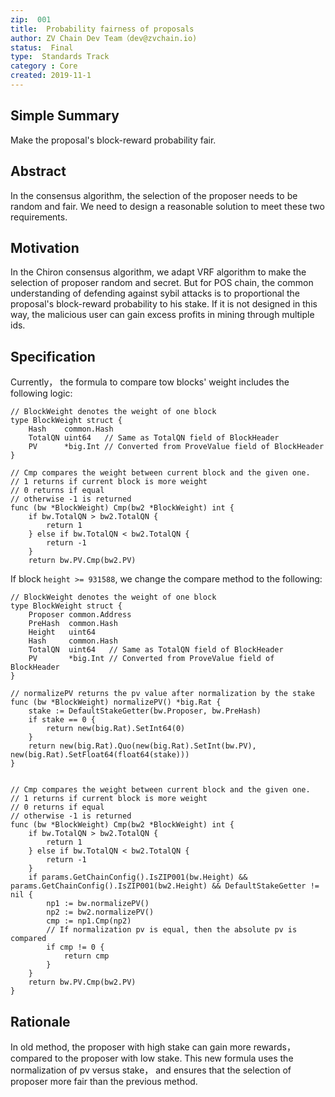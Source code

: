 ```yaml
---
zip:  001
title:  Probability fairness of proposals
author: ZV Chain Dev Team（dev@zvchain.io)
status:  Final 
type:  Standards Track
category : Core
created: 2019-11-1
---  
```


## Simple Summary 

Make the proposal's block-reward probability fair.

## Abstract 

In the consensus algorithm, the selection of the proposer needs to be random and fair. We need to design a reasonable solution to meet these two requirements.

## Motivation 

In the Chiron consensus algorithm,  we adapt VRF algorithm to make the selection of proposer random and secret. But for POS chain,  the common understanding of defending against sybil attacks is to proportional the proposal's block-reward probability to his stake. If it is not designed in this way, the malicious user can gain excess profits in mining through multiple ids.

## Specification 

Currently， the formula to compare tow blocks' weight includes the following logic:

```
// BlockWeight denotes the weight of one block
type BlockWeight struct {
	Hash    common.Hash
	TotalQN uint64   // Same as TotalQN field of BlockHeader
	PV      *big.Int // Converted from ProveValue field of BlockHeader
}

// Cmp compares the weight between current block and the given one.
// 1 returns if current block is more weight
// 0 returns if equal
// otherwise -1 is returned
func (bw *BlockWeight) Cmp(bw2 *BlockWeight) int {	
	if bw.TotalQN > bw2.TotalQN {
		return 1			
 	} else if bw.TotalQN < bw2.TotalQN {
 		return -1
 	}
 	return bw.PV.Cmp(bw2.PV)
```

If block `height >= 931588`, we change the compare method to the following:

```
// BlockWeight denotes the weight of one block
type BlockWeight struct {
	Proposer common.Address
	PreHash  common.Hash
	Height   uint64
	Hash     common.Hash
	TotalQN  uint64   // Same as TotalQN field of BlockHeader
	PV       *big.Int // Converted from ProveValue field of BlockHeader
}

// normalizePV returns the pv value after normalization by the stake
func (bw *BlockWeight) normalizePV() *big.Rat {
	stake := DefaultStakeGetter(bw.Proposer, bw.PreHash)
	if stake == 0 {
		return new(big.Rat).SetInt64(0)
	}
	return new(big.Rat).Quo(new(big.Rat).SetInt(bw.PV), new(big.Rat).SetFloat64(float64(stake)))
}


// Cmp compares the weight between current block and the given one.
// 1 returns if current block is more weight
// 0 returns if equal
// otherwise -1 is returned
func (bw *BlockWeight) Cmp(bw2 *BlockWeight) int {
	if bw.TotalQN > bw2.TotalQN {
		return 1
	} else if bw.TotalQN < bw2.TotalQN {
		return -1
	}
	if params.GetChainConfig().IsZIP001(bw.Height) && params.GetChainConfig().IsZIP001(bw2.Height) && DefaultStakeGetter != nil {
		np1 := bw.normalizePV()
		np2 := bw2.normalizePV()
		cmp := np1.Cmp(np2)
		// If normalization pv is equal, then the absolute pv is compared
		if cmp != 0 {
			return cmp
		}
	}
	return bw.PV.Cmp(bw2.PV)
}
```

## Rationale 
In old method, the proposer with high stake can gain more rewards，compared to the proposer with low stake. 
This new formula uses the normalization of pv versus stake， and ensures that the selection of proposer more fair than the previous method. 


